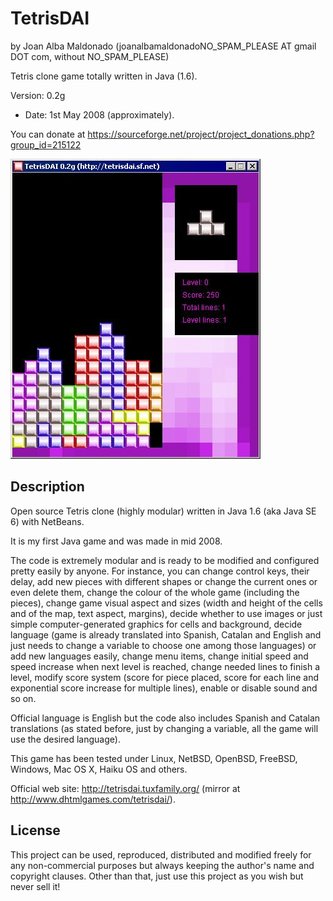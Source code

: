 TetrisDAI 
========== 
by Joan Alba Maldonado (joanalbamaldonadoNO_SPAM_PLEASE AT gmail DOT com, without NO_SPAM_PLEASE)

Tetris clone game totally written in Java (1.6).

Version: 0.2g 
- Date: 1st May 2008 (approximately).

You can donate at https://sourceforge.net/project/project_donations.php?group_id=215122


![ScreenShot](screenshot.jpg)


## Description

Open source Tetris clone (highly modular) written in Java 1.6 (aka Java SE 6) with NetBeans.

It is my first Java game and was made in mid 2008.

The code is extremely modular and is ready to be modified and configured pretty easily by anyone. For instance, you can change control keys, their delay, add new pieces with different shapes or change the current ones or even delete them, change the colour of the whole game (including the pieces), change game visual aspect and sizes (width and height of the cells and of the map, text aspect, margins), decide whether to use images or just simple computer-generated graphics for cells and background, decide language (game is already translated into Spanish, Catalan and English and just needs to change a variable to choose one among those languages) or add new languages easily, change menu items, change initial speed and speed increase when next level is reached, change needed lines to finish a level, modify score system (score for piece placed, score for each line and exponential score increase for multiple lines), enable or disable sound and so on.

Official language is English but the code also includes Spanish and Catalan translations (as stated before, just by changing a variable, all the game will use the desired language).

This game has been tested under Linux, NetBSD, OpenBSD, FreeBSD, Windows, Mac OS X, Haiku OS and others.

Official web site: http://tetrisdai.tuxfamily.org/ (mirror at http://www.dhtmlgames.com/tetrisdai/).


## License

This project can be used, reproduced, distributed and modified freely for any non-commercial purposes but always keeping the author's name and copyright clauses. Other than that, just use this project as you wish but never sell it!